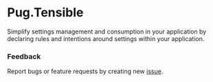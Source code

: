 ﻿# Pug.Tensible

Simplify settings management and consumption in your application by declaring rules and intentions around settings within your application.

### Feedback
Report bugs or feature requests by creating new [issue](https://github.com/NDWX/Pug.Tensible/issues).